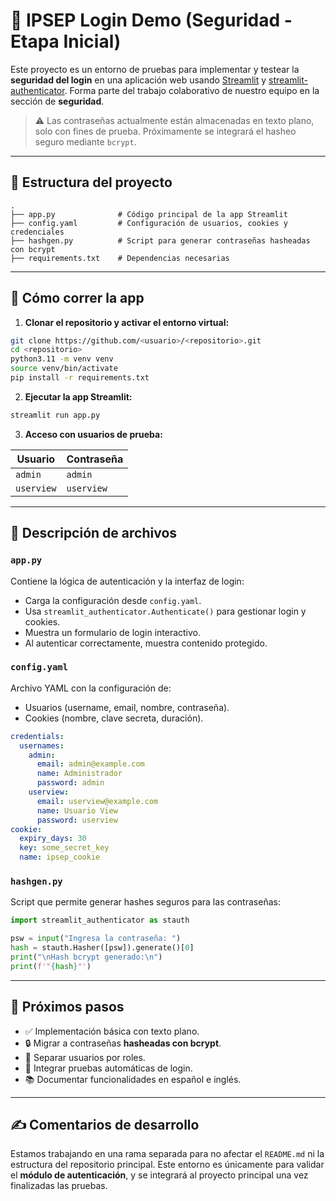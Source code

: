 # 🔐 IPSEP Login Demo (Seguridad - Etapa Inicial)

Este proyecto es un entorno de pruebas para implementar y testear la **seguridad del login** en una aplicación web usando [Streamlit](https://streamlit.io/) y [streamlit-authenticator](https://github.com/mkhorasani/streamlit-authenticator). Forma parte del trabajo colaborativo de nuestro equipo en la sección de **seguridad**.

> ⚠️ Las contraseñas actualmente están almacenadas en texto plano, solo con fines de prueba. Próximamente se integrará el hasheo seguro mediante `bcrypt`.

---

## 📁 Estructura del proyecto

```
.
├── app.py              # Código principal de la app Streamlit
├── config.yaml         # Configuración de usuarios, cookies y credenciales
├── hashgen.py          # Script para generar contraseñas hasheadas con bcrypt
├── requirements.txt    # Dependencias necesarias
```

---

## 🚀 Cómo correr la app

1. **Clonar el repositorio y activar el entorno virtual:**

```bash
git clone https://github.com/<usuario>/<repositorio>.git
cd <repositorio>
python3.11 -m venv venv
source venv/bin/activate
pip install -r requirements.txt
```

2. **Ejecutar la app Streamlit:**

```bash
streamlit run app.py
```

3. **Acceso con usuarios de prueba:**

| Usuario    | Contraseña |
|------------|------------|
| `admin`    | `admin`    |
| `userview` | `userview` |

---

## 🧩 Descripción de archivos

### `app.py`

Contiene la lógica de autenticación y la interfaz de login:

- Carga la configuración desde `config.yaml`.
- Usa `streamlit_authenticator.Authenticate()` para gestionar login y cookies.
- Muestra un formulario de login interactivo.
- Al autenticar correctamente, muestra contenido protegido.

### `config.yaml`

Archivo YAML con la configuración de:

- Usuarios (username, email, nombre, contraseña).
- Cookies (nombre, clave secreta, duración).

```yaml
credentials:
  usernames:
    admin:
      email: admin@example.com
      name: Administrador
      password: admin
    userview:
      email: userview@example.com
      name: Usuario View
      password: userview
cookie:
  expiry_days: 30
  key: some_secret_key
  name: ipsep_cookie
```

### `hashgen.py`

Script que permite generar hashes seguros para las contraseñas:

```python
import streamlit_authenticator as stauth

psw = input("Ingresa la contraseña: ")
hash = stauth.Hasher([psw]).generate()[0]
print("\nHash bcrypt generado:\n")
print(f'"{hash}"')
```

---

## 🧪 Próximos pasos

- ✅ Implementación básica con texto plano.
- 🔒 Migrar a contraseñas **hasheadas con bcrypt**.
- 🧾 Separar usuarios por roles.
- 🔁 Integrar pruebas automáticas de login.
- 📚 Documentar funcionalidades en español e inglés.

---

## ✍️ Comentarios de desarrollo

Estamos trabajando en una rama separada para no afectar el `README.md` ni la estructura del repositorio principal. Este entorno es únicamente para validar el **módulo de autenticación**, y se integrará al proyecto principal una vez finalizadas las pruebas.
